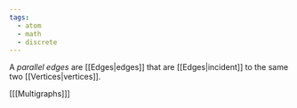 ```yaml
---
tags:
  - atom
  - math
  - discrete
---
```

A *parallel edges* are [[Edges|edges]] that are [[Edges|incident]] to the same two [[Vertices|vertices]].

\[[[Multigraphs]]\]